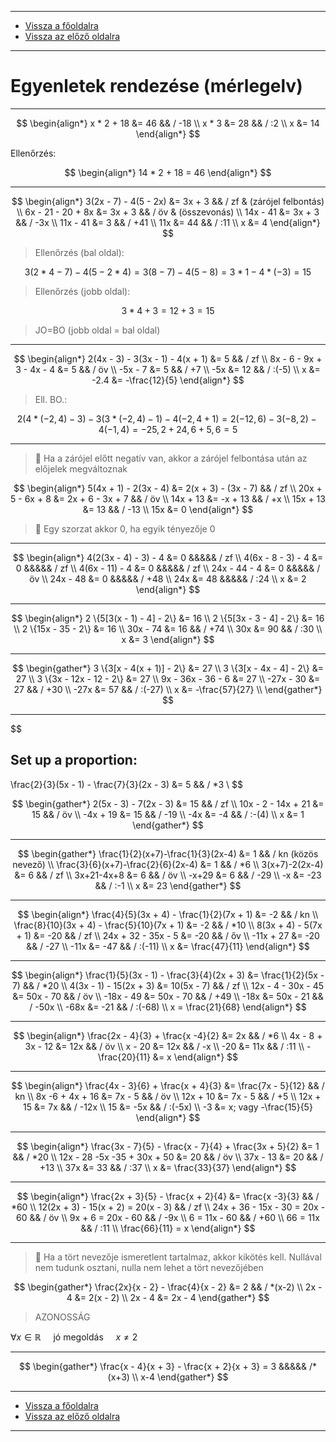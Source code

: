 
---

- [Vissza a főoldalra](../../../../README.md)
- [Vissza az előző oldalra](../matematika.md)

---

# Egyenletek rendezése (mérlegelv)

---

$$
\begin{align*}
x * 2 + 18 &= 46 && / -18 \\
x * 3 &= 28 && / :2 \\
x &= 14
\end{align*}
$$

Ellenőrzés:

$$
\begin{align*}
14 * 2 + 18 = 46
\end{align*}
$$

---

$$
\begin{align*}
3(2x - 7) - 4(5 - 2x) &= 3x + 3 && / zf & (zárójel felbontás) \\
6x - 21 - 20 + 8x &= 3x + 3 && / öv & (összevonás) \\
14x - 41 &= 3x + 3 && / -3x \\
11x - 41 &= 3 && / +41 \\
11x &= 44 && / :11 \\
x &= 4
\end{align*}
$$

> Ellenőrzés (bal oldal):

$$
3(2 * 4 - 7) - 4(5 - 2 * 4) = 3(8 - 7) - 4(5 - 8) = 3 * 1 - 4 * (-3) = 15
$$

> Ellenőrzés (jobb oldal):

$$
3 * 4 + 3 = 12 + 3 = 15
$$

> JO=BO (jobb oldal = bal oldal)

---

$$
\begin{align*}
2(4x - 3) - 3(3x - 1) - 4(x + 1) &= 5 && / zf \\
8x - 6 - 9x + 3 - 4x - 4 &= 5 && / öv \\
-5x - 7 &= 5 && / +7 \\
-5x &= 12 && / :(-5) \\
x &= -2.4 &= -\frac{12}{5}
\end{align*}
$$

> Ell. BO.:

$$
2(4 * (-2,4) - 3) - 3(3 * (-2,4) - 1) - 4(-2,4 + 1) = 2(-12,6) - 3(-8,2) - 4(-1,4) = -25,2 + 24,6 + 5,6 = 5
$$

---

> :memo: Ha a zárójel előtt negatív van, akkor a zárójel felbontása után az előjelek megváltoznak

$$
\begin{align*}
5(4x + 1) - 2(3x - 4) &= 2(x + 3) - (3x - 7) && / zf \\
20x + 5 - 6x + 8 &= 2x + 6 - 3x + 7 && / öv \\
14x + 13 &= -x + 13 && / +x \\
15x + 13 &= 13 && / -13 \\
15x &= 0
\end{align*}
$$

> :memo: Egy szorzat akkor 0, ha egyik tényezője 0

---

$$
\begin{align*}
4(2(3x - 4) - 3) - 4 &= 0 &&&&& / zf \\
4(6x - 8 - 3) - 4 &= 0 &&&&& / zf \\
4(6x - 11) - 4 &= 0 &&&&& / zf \\
24x - 44 - 4 &= 0 &&&&& / öv \\
24x - 48 &= 0 &&&&& / +48 \\
24x &= 48 &&&&& / :24 \\
x &= 2
\end{align*}
$$

---

$$
\begin{align*}
2 \{5[3(x - 1) - 4] - 2\} &= 16 \\
2 \{5[3x - 3 - 4] - 2\} &= 16 \\
2 \{15x - 35 - 2\} &= 16 \\
30x - 74 &= 16 && / +74 \\
30x &= 90 && / :30 \\
x &= 3
\end{align*}
$$

---

$$
\begin{gather*}
3 \{3[x - 4(x + 1)] - 2\} &= 27 \\
3 \{3[x - 4x - 4] - 2\} &= 27 \\
3 \{3x - 12x - 12 - 2\} &= 27 \\
9x - 36x - 36 - 6 &= 27 \\
-27x - 30 &= 27 && / +30 \\
-27x &= 57 && / :(-27) \\
x &= -\frac{57}{27} \\
\end{gather*}
$$

---

<!--Nem jó-->

$$
## Set up a proportion:
\frac{2}{3}(5x - 1) - \frac{7}{3}(2x - 3) &= 5 && / *3 \\
$$

$$
\begin{gather*}
2(5x - 3) - 7(2x - 3) &= 15 && / zf \\
10x - 2 - 14x + 21 &= 15 && / öv \\
-4x + 19 &= 15 && / -19 \\
-4x &= -4 && / :-(4) \\
x &= 1
\end{gather*}
$$

---

$$
\begin{gather*}
\frac{1}{2}(x+7)-\frac{1}{3}(2x-4) &= 1 && / kn (közös nevező) \\
\frac{3}{6}(x+7)-\frac{2}{6}(2x-4) &= 1 && / *6 \\
3(x+7)-2(2x-4) &= 6 && / zf \\
3x+21-4x+8 &= 6 && / öv \\
-x+29 &= 6 && / -29 \\
-x &= -23 && / :-1 \\
x &= 23
\end{gather*}
$$

---

$$
\begin{align*}
\frac{4}{5}(3x + 4) - \frac{1}{2}(7x + 1) &= -2 && / kn \\
\frac{8}{10}(3x + 4) - \frac{5}{10}(7x + 1) &= -2 && / *10 \\
8(3x + 4) - 5(7x + 1) &= -20 && / zf \\
24x + 32 - 35x - 5 &= -20 && / őv \\
-11x + 27 &= -20 && / -27 \\
-11x &= -47 && / :(-11) \\
x &= \frac{47}{11}
\end{align*}
$$

---

$$
\begin{align*}
\frac{1}{5}(3x - 1) - \frac{3}{4}(2x + 3) &= \frac{1}{2}(5x - 7) && / *20 \\
4(3x - 1) - 15(2x + 3) &= 10(5x - 7) && / zf \\
12x - 4 - 30x - 45 &= 50x - 70 && / öv \\
-18x - 49 &= 50x - 70 && / +49 \\
-18x &= 50x - 21 && / -50x \\
-68x &= -21 && / :(-68) \\
x = \frac{21}{68}
\end{align*}
$$

---

$$
\begin{align*}
\frac{2x - 4}{3} + \frac{x -4}{2} &= 2x && / *6 \\
4x - 8 + 3x - 12 &= 12x && / öv \\
x - 20 &= 12x && / -x \\
-20 &= 11x && / :11 \\
-\frac{20}{11} &= x
\end{align*}
$$

---

$$
\begin{align*}
\frac{4x - 3}{6} + \frac{x + 4}{3} &= \frac{7x - 5}{12} && / kn \\
8x -6 + 4x + 16 &= 7x - 5 && / öv \\
12x + 10 &= 7x - 5 && / +5 \\
12x + 15 &= 7x && / -12x \\
15 &= -5x && / :(-5x) \\
-3 &= x; vagy -\frac{15}{5}
\end{align*}
$$

---

$$
\begin{align*}
\frac{3x - 7}{5} - \frac{x - 7}{4} + \frac{3x + 5}{2} &= 1 && / *20 \\
12x - 28 -5x -35 + 30x + 50 &= 20 && / öv \\
37x - 13 &= 20 && / +13 \\
37x &= 33 && / :37 \\
x &= \frac{33}{37}
\end{align*}
$$

---

$$
\begin{align*}
\frac{2x + 3}{5} - \frac{x + 2}{4} &= \frac{x -3}{3} && / *60 \\
12(2x + 3) - 15(x + 2) = 20(x - 3) && / zf \\
24x + 36 - 15x - 30 = 20x - 60 && / öv \\
9x + 6 = 20x - 60 && / -9x \\
6 = 11x - 60 && / +60 \\
66 = 11x && / :11 \\
\frac{66}{11} = x
\end{align*}
$$

---

> :memo: Ha a tört nevezője ismeretlent tartalmaz, akkor kikötés kell. Nullával nem tudunk osztani, nulla nem lehet a tört nevezőjében

$$
\begin{gather*}
\frac{2x}{x - 2} - \frac{4}{x - 2} &= 2 && / *(x-2) \\
2x - 4 &= 2(x - 2) \\
2x - 4 &= 2x - 4
\end{gather*}
$$

> AZONOSSÁG

$\forall x \in \mathbb{R}$ &nbsp;&nbsp;&nbsp; jó megoldás &nbsp;&nbsp;&nbsp; $x \neq 2$

---

$$
\begin{gather*}
\frac{x - 4}{x + 3} - \frac{x + 2}{x + 3} = 3 &&&&& /*(x+3) \\
x-4
\end{gather*}
$$

<!--

> :memo: Törtvonal zárójelet helyettesít

$\frac{x -4}{x + 3} - \frac{x + 2}{x + 3} = 3 && / (x+3)

$x - 4 - x + 2 = 3(x + 3) && / zf

$x - 4 - x + 2 = 3x + 9 && / öv

$- 2 = 3x + 9 && / -9

$2x = 3x + 11$

-->

---

- [Vissza a főoldalra](../../../../README.md)
- [Vissza az előző oldalra](../matematika.md)

---
